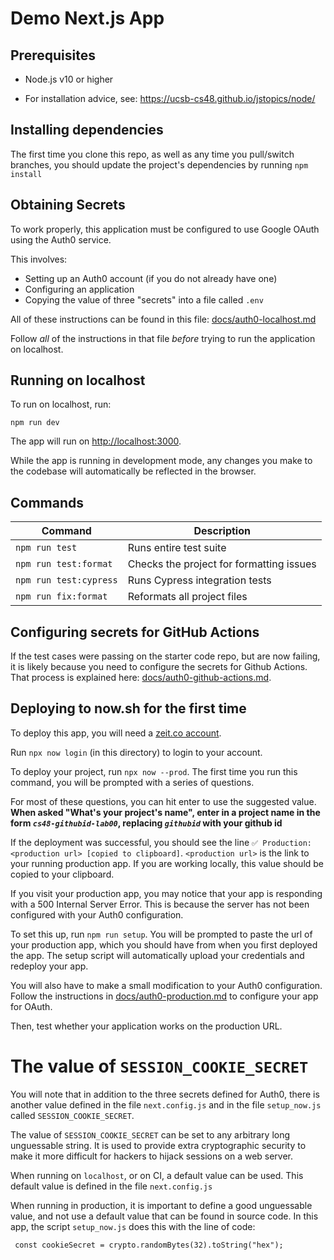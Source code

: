 # Demo Next.js App

## Prerequisites

- Node.js v10 or higher

- For installation advice, see: <https://ucsb-cs48.github.io/jstopics/node/>

## Installing dependencies

The first time you clone this repo, as well as any time you pull/switch branches, you should update the project's
dependencies by running `npm install`

## Obtaining Secrets

To work properly, this application must be configured to use Google OAuth
using the Auth0 service.

This involves:

- Setting up an Auth0 account (if you do not already have one)
- Configuring an application
- Copying the value of three "secrets" into a file called `.env`

All of these instructions can be found in this file:
[docs/auth0-localhost.md](docs/auth0-localhost.md)

Follow _all_ of the instructions in that file _before_ trying to
run the application on localhost.

## Running on localhost

To run on localhost, run:

```
npm run dev
```

The app will run on <http://localhost:3000>.

While the app is running in development mode, any changes you make to
the codebase will automatically be reflected in the browser.

## Commands

| Command                | Description                              |
| ---------------------- | ---------------------------------------- |
| `npm run test`         | Runs entire test suite                   |
| `npm run test:format`  | Checks the project for formatting issues |
| `npm run test:cypress` | Runs Cypress integration tests           |
| `npm run fix:format`   | Reformats all project files              |

## Configuring secrets for GitHub Actions

If the test cases were passing on the starter code repo, but are now
failing, it is likely because you need to configure the secrets
for Github Actions. That process is explained here: [docs/auth0-github-actions.md](./docs/auth0-github-actions.md).

## Deploying to now.sh for the first time

To deploy this app, you will need a [zeit.co account](https://zeit.co/signup).

Run `npx now login` (in this directory) to login to your account.

To deploy your project, run `npx now --prod`. The first time you run this command, you will be prompted with a
series of questions.

For most of these questions, you can hit enter to use the suggested value.
**When asked "What's your project's name", enter in a project name in the form _`cs48-githubid-lab00`_,
replacing _`githubid`_ with your github id**

If the deployment was successful, you should see the line `✅ Production: <production url> [copied to clipboard]`.
`<production url>` is the link to your running production app. If you are working locally, this value should be
copied to your clipboard.

If you visit your production app, you may notice that your app is responding with a 500 Internal Server Error. This
is because the server has not been configured with your Auth0 configuration.

To set this up, run `npm run setup`. You will be prompted to paste the url of your production app, which you should have
from when you first deployed the app. The setup script will automatically upload your credentials and redeploy your app.

You will also have to make a small modification to your Auth0 configuration. Follow the instructions in
[docs/auth0-production.md](./docs/auth0-production.md) to configure your
app for OAuth.

Then, test whether your application works on the production URL.

# The value of `SESSION_COOKIE_SECRET`

You will note that in addition to the three secrets defined for Auth0,
there is another value defined in the file `next.config.js` and in the
file `setup_now.js` called `SESSION_COOKIE_SECRET`.

The value of `SESSION_COOKIE_SECRET` can be set to any arbitrary long
unguessable string. It is used to provide extra cryptographic security
to make it more difficult for hackers to hijack sessions on a web server.

When running on `localhost`, or on CI, a default value can be used.
This default value is defined in the file `next.config.js`

When running in production, it is important to define a good
unguessable value, and not use a default value that can be found
in source code. In this app, the script `setup_now.js` does
this with the line of code:

```
 const cookieSecret = crypto.randomBytes(32).toString("hex");
```
